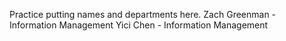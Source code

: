 Practice putting names and departments here.
Zach Greenman - Information Management
Yici Chen - Information Management
